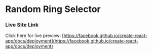 # Random Ring Selector

### Live Site Link

Click here for live preview: [https://facebook.github.io/create-react-app/docs/deployment](https://facebook.github.io/create-react-app/docs/deployment)